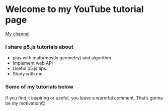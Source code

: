 # Welcome to my YouTube tutorial page  
[My channel](https://www.youtube.com/channel/UCACzb9JwH0ppt9Xwcpz9Bmw)

### I share p5.js tutorials about 
* play with math(mostly geometry) and algorithm
* Implement web APi
* Useful p5.js tips.
* Study with me


### Some of my tutorials below




If you find it inspiring or useful, you leave a warmful comment. That’s gonna be my motivation😊
